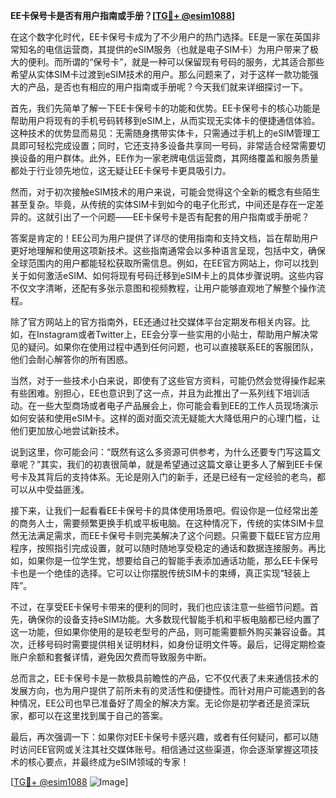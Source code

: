 **EE卡保号卡是否有用户指南或手册？[[TG💪+ @esim1088](https://t.me/s/esim1088)]**

在这个数字化时代，EE卡保号卡成为了不少用户的热门选择。EE是一家在英国非常知名的电信运营商，其提供的eSIM服务（也就是电子SIM卡）为用户带来了极大的便利。而所谓的“保号卡”，就是一种可以保留现有号码的服务，尤其适合那些希望从实体SIM卡过渡到eSIM技术的用户。那么问题来了，对于这样一款功能强大的产品，是否也有相应的用户指南或手册呢？今天我们就来详细探讨一下。

首先，我们先简单了解一下EE卡保号卡的功能和优势。EE卡保号卡的核心功能是帮助用户将现有的手机号码转移到eSIM上，从而实现无实体卡的便捷通信体验。这种技术的优势显而易见：无需随身携带实体卡，只需通过手机上的eSIM管理工具即可轻松完成设置；同时，它还支持多设备共享同一号码，非常适合经常需要切换设备的用户群体。此外，EE作为一家老牌电信运营商，其网络覆盖和服务质量都处于行业领先地位，这无疑让EE卡保号卡更具吸引力。

然而，对于初次接触eSIM技术的用户来说，可能会觉得这个全新的概念有些陌生甚至复杂。毕竟，从传统的实体SIM卡到如今的电子化形式，中间还是存在一定差异的。这就引出了一个问题——EE卡保号卡是否有配套的用户指南或手册呢？

答案是肯定的！EE公司为用户提供了详尽的使用指南和支持文档，旨在帮助用户更好地理解和使用这项新技术。这些指南通常会以多种语言呈现，包括中文，确保全球范围内的用户都能轻松获取所需信息。例如，在EE官方网站上，你可以找到关于如何激活eSIM、如何将现有号码迁移到eSIM卡上的具体步骤说明。这些内容不仅文字清晰，还配有多张示意图和视频教程，让用户能够直观地了解整个操作流程。

除了官方网站上的官方指南外，EE还通过社交媒体平台定期发布相关内容。比如，在Instagram或者Twitter上，EE会分享一些实用的小贴士，帮助用户解决常见的疑问。如果你在使用过程中遇到任何问题，也可以直接联系EE的客服团队，他们会耐心解答你的所有困惑。

当然，对于一些技术小白来说，即使有了这些官方资料，可能仍然会觉得操作起来有些困难。别担心，EE也意识到了这一点，并且为此推出了一系列线下培训活动。在一些大型商场或者电子产品展会上，你可能会看到EE的工作人员现场演示如何安装和使用eSIM卡。这样的面对面交流无疑能大大降低用户的心理门槛，让他们更加放心地尝试新技术。

说到这里，你可能会问：“既然有这么多资源可供参考，为什么还要专门写这篇文章呢？”其实，我们的初衷很简单，就是希望通过这篇文章让更多人了解到EE卡保号卡及其背后的支持体系。无论是刚入门的新手，还是已经有一定经验的老鸟，都可以从中受益匪浅。

接下来，让我们一起看看EE卡保号卡的具体使用场景吧。假设你是一位经常出差的商务人士，需要频繁更换手机或平板电脑。在这种情况下，传统的实体SIM卡显然无法满足需求，而EE卡保号卡则完美解决了这个问题。只需要下载EE官方应用程序，按照指引完成设置，就可以随时随地享受稳定的通话和数据连接服务。再比如，如果你是一位学生党，想要给自己的智能手表添加通话功能，那么EE卡保号卡也是一个绝佳的选择。它可以让你摆脱传统SIM卡的束缚，真正实现“轻装上阵”。

不过，在享受EE卡保号卡带来的便利的同时，我们也应该注意一些细节问题。首先，确保你的设备支持eSIM功能。大多数现代智能手机和平板电脑都已经内置了这一功能，但如果你使用的是较老型号的产品，则可能需要额外购买兼容设备。其次，迁移号码时需要提供相关证明材料，如身份证明文件等。最后，记得定期检查账户余额和套餐详情，避免因欠费而导致服务中断。

总而言之，EE卡保号卡是一款极具前瞻性的产品，它不仅代表了未来通信技术的发展方向，也为用户提供了前所未有的灵活性和便捷性。而针对用户可能遇到的各种情况，EE公司也早已准备好了周全的解决方案。无论你是初学者还是资深玩家，都可以在这里找到属于自己的答案。

最后，再次强调一下：如果你对EE卡保号卡感兴趣，或者有任何疑问，都可以随时访问EE官网或关注其社交媒体账号。相信通过这些渠道，你会逐渐掌握这项技术的核心要点，并最终成为eSIM领域的专家！

[[TG💪+ @esim1088](https://t.me/s/esim1088) ![Image](https://i.postimg.cc/4NQfJmqS/Snipaste-2025-05-13-00-14-12.png)]